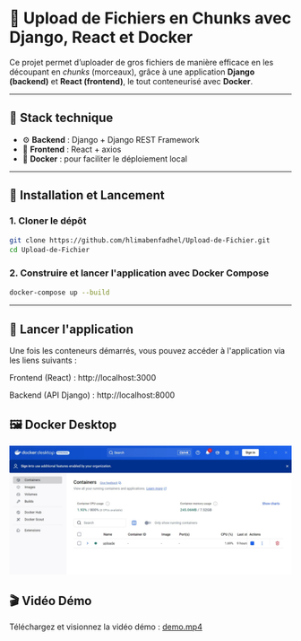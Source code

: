# 📁 Upload de Fichiers en Chunks avec Django, React et Docker

Ce projet permet d’uploader de gros fichiers de manière efficace en les découpant en *chunks* (morceaux), grâce à une application **Django (backend)** et **React (frontend)**, le tout conteneurisé avec **Docker**.

---

## 🔧 Stack technique

- ⚙️ **Backend** : Django + Django REST Framework
- 🎨 **Frontend** : React + axios
- 🐳 **Docker** : pour faciliter le déploiement local

---

## 🚀 Installation et Lancement

### 1. Cloner le dépôt

```bash
git clone https://github.com/hlimabenfadhel/Upload-de-Fichier.git
cd Upload-de-Fichier
```

### 2. Construire et lancer l'application avec Docker Compose

```bash
docker-compose up --build
```
---

## 🚀 Lancer l'application
Une fois les conteneurs démarrés, vous pouvez accéder à l'application via les liens suivants :

Frontend (React) : http://localhost:3000

Backend (API Django) : http://localhost:8000

## 🖼️ Docker Desktop
![Docker Desktop](./docker.jpg)

## 🎬 Vidéo Démo
Téléchargez et visionnez la vidéo démo : [demo.mp4](./demo.mp4)
